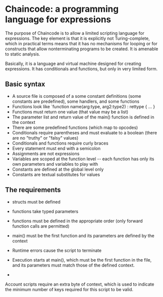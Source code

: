 # Chaincode: a programming language for expressions

The purpose of Chaincode is to allow a limited scripting language for expressions. The key element is that it is explicitly not Turing-complete, which in practical terms means that it has no mechanisms for looping or for constructs that allow nonterminating programs to be created. It is amenable to static analysis.

Basically, it is a language and virtual machine designed for creating expressions. It has conditionals and functions, but only in very limited form.

## Basic syntax

* A source file is composed of a some constant definitions (some constants are predefined), some handlers, and some functions
* Functions look like `function name(arg:type, arg2:type2) : rettype { ... }
* Functions must return one value (that value may be a list)
* The parameter list and return value of the main() function is defined in the context
* There are some predefined functions (which map to opcodes)
* Conditionals require parentheses and must evaluate to a boolean (there are no "truthy" or "falsy" values)
* Conditionals and functions require curly braces
* Every statement must end with a semicolon
* Assignments are not expressions
* Variables are scoped at the function level -- each function has only its own parameters and variables to play with
* Constants are defined at the global level only
* Constants are textual substitutes for values

## The requirements

* structs must be defined
* functions take typed parameters
* functions must be defined in the appropriate order (only forward function calls are permitted)
* main() must be the first function and its parameters are defined by the context
* Runtime errors cause the script to terminate

* Execution starts at main(), which must be the first function in the file, and its parameters must match those of the defined context.
*

Account scripts require an extra byte of context, which is used to indicate the minimum number of keys required for this script to be valid.

